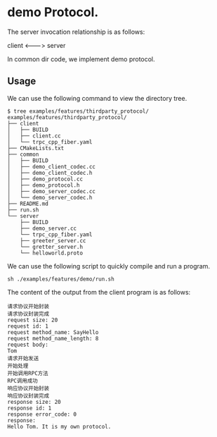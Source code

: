 # demo Protocol.

The server invocation relationship is as follows:

client <---> server

In common dir code, we implement demo protocol.

## Usage

We can use the following command to view the directory tree.
```shell
$ tree examples/features/thirdparty_protocol/
examples/features/thirdparty_protocol/
├── client
│   ├── BUILD
│   ├── client.cc
│   └── trpc_cpp_fiber.yaml
├── CMakeLists.txt
├── common
│   ├── BUILD
│   ├── demo_client_codec.cc
│   ├── demo_client_codec.h
│   ├── demo_protocol.cc
│   ├── demo_protocol.h
│   ├── demo_server_codec.cc
│   └── demo_server_codec.h
├── README.md
├── run.sh
└── server
    ├── BUILD
    ├── demo_server.cc
    └── trpc_cpp_fiber.yaml
    ├── greeter_server.cc
    └── gretter_server.h
    └── helloworld.proto

```

We can use the following script to quickly compile and run a program.
```shell
sh ./examples/features/demo/run.sh
```


The content of the output from the client program is as follows:
``` text
请求协议开始封装
请求协议封装完成
request size: 20
request id: 1
request method_name: SayHello
request method_name_length: 8
request body: 
Tom
请求开始发送
开始处理
开始调用RPC方法
RPC调用成功
响应协议开始封装
响应协议封装完成
response size: 20
response id: 1
response error_code: 0
response: 
Hello Tom. It is my own protocol.
```
